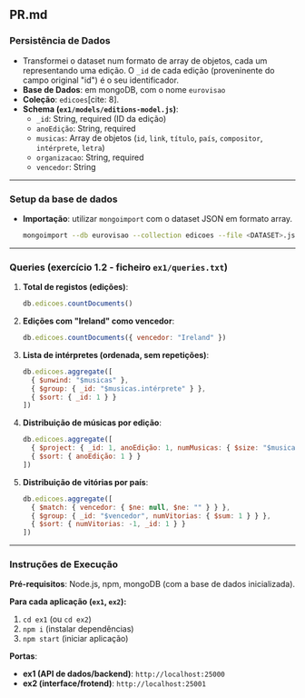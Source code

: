 ## PR.md

### Persistência de Dados

-   Transformei o dataset num formato de array de objetos, cada um representando uma edição. O `_id` de cada edição (proveninente do campo original "id") é o seu identificador.
-   **Base de Dados**: em mongoDB, com o nome `eurovisao`
-   **Coleção**: `edicoes`[cite: 8].
-   **Schema (`ex1/models/editions-model.js`)**:
    -   `_id`: String, required (ID da edição)
    -   `anoEdição`: String, required
    -   `musicas`: Array de objetos (`id`, `link`, `título`, `país`, `compositor`, `intérprete`, `letra`)
    -   `organizacao`: String, required
    -   `vencedor`: String

---
### Setup da base de dados

-   **Importação**: utilizar `mongoimport` com o dataset JSON em formato array.
    ```bash
    mongoimport --db eurovisao --collection edicoes --file <DATASET>.json --jsonArray
    ```

---
### Queries (exercício 1.2 - ficheiro `ex1/queries.txt`)

1.  **Total de registos (edições)**:
    ```javascript
    db.edicoes.countDocuments()
    ```
2.  **Edições com "Ireland" como vencedor**:
    ```javascript
    db.edicoes.countDocuments({ vencedor: "Ireland" })
    ```
3.  **Lista de intérpretes (ordenada, sem repetições)**:
    ```javascript
    db.edicoes.aggregate([
      { $unwind: "$musicas" },
      { $group: { _id: "$musicas.intérprete" } },
      { $sort: { _id: 1 } }
    ])
    ```
4.  **Distribuição de músicas por edição**:
    ```javascript
    db.edicoes.aggregate([
      { $project: { _id: 1, anoEdição: 1, numMusicas: { $size: "$musicas" } } },
      { $sort: { anoEdição: 1 } }
    ])
    ```
5.  **Distribuição de vitórias por país**:
    ```javascript
    db.edicoes.aggregate([
      { $match: { vencedor: { $ne: null, $ne: "" } } },
      { $group: { _id: "$vencedor", numVitorias: { $sum: 1 } } },
      { $sort: { numVitorias: -1, _id: 1 } }
    ])
    ```

---
### Instruções de Execução

**Pré-requisitos**: Node.js, npm, mongoDB (com a base de dados inicializada).

**Para cada aplicação (`ex1`, `ex2`):**
1.  `cd ex1` (ou `cd ex2`)
2.  `npm i` (instalar dependências)
3.  `npm start` (iniciar aplicação)

**Portas**:
-   **ex1 (API de dados/backend)**: `http://localhost:25000`
-   **ex2 (interface/frotend)**: `http://localhost:25001`
